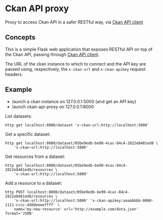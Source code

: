 # Ckan API proxy

Proxy to access Ckan API in a safer RESTful way, via [Ckan API client](https://github.com/rshk/ckan-api-client/)

## Concepts

This is a simple Flask web application that exposes RESTful API on top of the Ckan
API, passing through [Ckan API client](https://github.com/rshk/ckan-api-client/).

The URL of the ckan instance to which to connect and the API key are passed
using, respectively, the ``x-ckan-url`` and ``x-ckan-apikey`` request headers.

## Example

- launch a ckan instance on 127.0.0.1:5000 (and get an API key)
- launch ckan-api-proxy on 127.0.0.1:8000

List datasets:

```
http get localhost:8000/dataset 'x-ckan-url:http://localhost:5000'
```

Get a specific dataset:

```
http get localhost:8000/dataset/05be9edb-be90-4cac-84c4-2822e8481ed8 \
    'x-ckan-url:http://localhost:5000'
```

Get resources from a dataset:

```
http get localhost:8000/dataset/05be9edb-be90-4cac-84c4-2822e8481ed8/resources \
    'x-ckan-url:http://localhost:5000'
```

Add a resource to a dataset:

```
http POST localhost:8000/dataset/05be9edb-be90-4cac-84c4-2822e8481ed8/resources \
    'x-ckan-url:http://localhost:5000' 'x-ckan-apikey:aaaabbbb-0000-1111-cccc-ddddeeeeffff' \
    name='my-new-resource' url='http://example.com/data.json' format='JSON'
```
